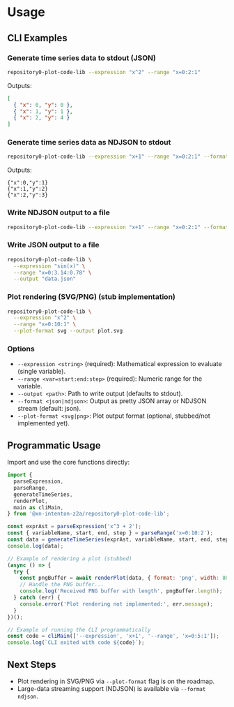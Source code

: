# Usage

## CLI Examples

### Generate time series data to stdout (JSON)

```bash
repository0-plot-code-lib --expression "x^2" --range "x=0:2:1"
```

Outputs:
```json
[
  { "x": 0, "y": 0 },
  { "x": 1, "y": 1 },
  { "x": 2, "y": 4 }
]
```

### Generate time series data as NDJSON to stdout

```bash
repository0-plot-code-lib --expression "x+1" --range "x=0:2:1" --format ndjson
```

Outputs:
```
{"x":0,"y":1}
{"x":1,"y":2}
{"x":2,"y":3}
```

### Write NDJSON output to a file

```bash
repository0-plot-code-lib --expression "x+1" --range "x=0:2:1" --format ndjson --output data.ndjson
```

### Write JSON output to a file

```bash
repository0-plot-code-lib \
  --expression "sin(x)" \
  --range "x=0:3.14:0.78" \
  --output "data.json"
```

### Plot rendering (SVG/PNG) (stub implementation)

```bash
repository0-plot-code-lib \
  --expression "x^2" \
  --range "x=0:10:1" \
  --plot-format svg --output plot.svg
```

### Options

- `--expression <string>` (required): Mathematical expression to evaluate (single variable).
- `--range <var=start:end:step>` (required): Numeric range for the variable.
- `--output <path>`: Path to write output (defaults to stdout).
- `--format <json|ndjson>`: Output as pretty JSON array or NDJSON stream (default: json).
- `--plot-format <svg|png>`: Plot output format (optional, stubbed/not implemented yet).

## Programmatic Usage

Import and use the core functions directly:

```js
import {
  parseExpression,
  parseRange,
  generateTimeSeries,
  renderPlot,
  main as cliMain,
} from '@xn-intenton-z2a/repository0-plot-code-lib';

const exprAst = parseExpression('x^3 + 2');
const { variableName, start, end, step } = parseRange('x=0:10:2');
const data = generateTimeSeries(exprAst, variableName, start, end, step);
console.log(data);

// Example of rendering a plot (stubbed)
(async () => {
  try {
    const pngBuffer = await renderPlot(data, { format: 'png', width: 800, height: 600 });
    // Handle the PNG buffer...
    console.log('Received PNG buffer with length', pngBuffer.length);
  } catch (err) {
    console.error('Plot rendering not implemented:', err.message);
  }
})();

// Example of running the CLI programmatically
const code = cliMain(['--expression', 'x+1', '--range', 'x=0:5:1']);
console.log(`CLI exited with code ${code}`);
```

## Next Steps

- Plot rendering in SVG/PNG via `--plot-format` flag is on the roadmap.
- Large-data streaming support (NDJSON) is available via `--format ndjson`.
